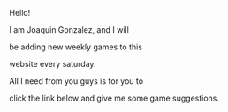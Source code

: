 
Hello!

I am Joaquin Gonzalez, and I will

be adding new weekly games to this

website every saturday.

All I need from you guys is for you to 

click the link below and give me some game suggestions.

[
](https://tinyurl.com/87654561)
